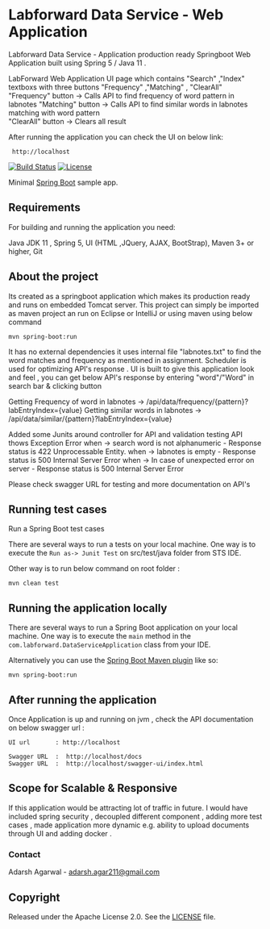 # Labforward Data Service - Web Application

Labforward Data Service - Application production ready Springboot Web Application built using Spring 5 / Java 11 .

LabForward Web Application UI page which contains "Search" ,"Index" textboxs with three buttons "Frequency" ,"Matching" , "ClearAll"  
            "Frequency" button -> Calls API to find frequency of word pattern in labnotes 
            "Matching" button  -> Calls API to find similar words in labnotes matching with word pattern  
            "ClearAll" button  -> Clears all result
            
After running the application you can check the UI on below link: 
```shell
 http://localhost
```           
          
[![Build Status](https://travis-ci.org/codecentric/springboot-sample-app.svg?branch=master)](https://travis-ci.org/codecentric/springboot-sample-app)
[![License](http://img.shields.io/:license-apache-blue.svg)](http://www.apache.org/licenses/LICENSE-2.0.html)

Minimal [Spring Boot](http://projects.spring.io/spring-boot/) sample app.

## Requirements

For building and running the application you need:

Java JDK 11 ,
Spring 5, 
UI (HTML ,JQuery, AJAX, BootStrap), 
Maven 3+ or higher, 
Git 

## About the project
 
 Its created as a springboot application which makes its production ready and runs on embedded Tomcat server. 
 This project can simply be imported as maven project an run on Eclipse or IntelliJ or using maven using below command
 
 ```shell
mvn spring-boot:run
```
It has no external dependencies it uses internal file "labnotes.txt" to find the word matches and frequency as mentioned in assignment. 
Scheduler is used for optimizing API's response . 
UI is built to give this application look and feel , you can get below API's response by entering "word"/"Word" in search bar & clicking button

Getting Frequency of word in labnotes ->  /api/data/frequency/{pattern}?labEntryIndex={value} 
Getting similar words in labnotes     ->  /api/data/similar/{pattern}?labEntryIndex={value}  
 
Added some Junits around controller for API and validation testing
API thows Exception Error when -> search word is not alphanumeric - Response status is 422 Unprocessable Entity.
                          when -> labnotes is empty  - Response status is 500 Internal Server Error 
                          when -> In case of unexpected error on server - Response status is 500 Internal Server Error 

Please check swagger URL for testing and more documentation on API's

## Running test cases

Run a Spring Boot test cases

There are several ways to run a tests on your local machine. One way is to execute the `Run as-> Junit Test` on src/test/java folder from STS IDE.

Other way is to run below command on root folder : 

```shell
mvn clean test
```

## Running the application locally

There are several ways to run a Spring Boot application on your local machine. One way is to execute the `main` method in the `com.labforward.DataServiceApplication` class from your IDE.

Alternatively you can use the [Spring Boot Maven plugin](https://docs.spring.io/spring-boot/docs/current/reference/html/build-tool-plugins-maven-plugin.html) like so:

```shell
mvn spring-boot:run
```

## After running the application

Once Application is up and running on jvm , check the API documentation on below swagger url : 

```shell
UI url       : http://localhost

Swagger URL  :  http://localhost/docs
Swagger URL  :  http://localhost/swagger-ui/index.html
```

## Scope for Scalable & Responsive

If this application would be attracting lot of traffic in future. 
I would have included spring security , decoupled different component , adding more test cases , made application more dynamic e.g. ability to upload documents through UI and adding docker   . 
  
### Contact

Adarsh Agarwal - adarsh.agar211@gmail.com

## Copyright

Released under the Apache License 2.0. See the [LICENSE](https://github.com/codecentric/springboot-sample-app/blob/master/LICENSE) file.
